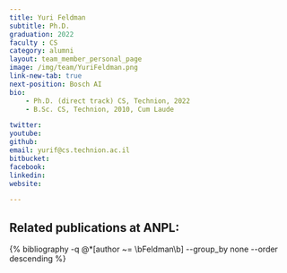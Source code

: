 ```yaml
---
title: Yuri Feldman
subtitle: Ph.D.
graduation: 2022
faculty : CS
category: alumni
layout: team_member_personal_page
image: /img/team/YuriFeldman.png
link-new-tab: true
next-position: Bosch AI
bio:
    - Ph.D. (direct track) CS, Technion, 2022
    - B.Sc. CS, Technion, 2010, Cum Laude

twitter: 
youtube: 
github: 
email: yurif@cs.technion.ac.il
bitbucket: 
facebook: 
linkedin: 
website: 

---
```


## Related publications at ANPL:

{% bibliography -q @*[author ~= \bFeldman\b] --group_by none --order descending %}

